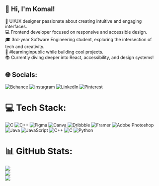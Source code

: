 ## 👋 Hi, I'm Komal!


🎨 UI/UX designer passionate about creating intuitive and engaging interfaces.<br/>
💻 Frontend developer focused on responsive and accessible design.<br/>
🎓 3rd-year Software Engineering student, exploring the intersection of tech and creativity.<br/>
🌟 #learninginpublic while building cool projects.<br/>
📚 Currently diving deeper into React, accessibility, and design systems!<br/>




## 🌐 Socials:
[![Behance](https://img.shields.io/badge/Behance-1769ff?logo=behance&logoColor=white)](https://behance.net/komalpurohit) [![Instagram](https://img.shields.io/badge/Instagram-%23E4405F.svg?logo=Instagram&logoColor=white)](https://instagram.com/komallpurohit) [![LinkedIn](https://img.shields.io/badge/LinkedIn-%230077B5.svg?logo=linkedin&logoColor=white)](https://linkedin.com/in/komalpurohit) [![Pinterest](https://img.shields.io/badge/Pinterest-%23E60023.svg?logo=Pinterest&logoColor=white)](https://pinterest.com/komalpurohit) 

# 💻 Tech Stack:
![C](https://img.shields.io/badge/c-%2300599C.svg?style=for-the-badge&logo=c&logoColor=white) ![C++](https://img.shields.io/badge/c++-%2300599C.svg?style=for-the-badge&logo=c%2B%2B&logoColor=white) ![Figma](https://img.shields.io/badge/figma-%23F24E1E.svg?style=for-the-badge&logo=figma&logoColor=white) ![Canva](https://img.shields.io/badge/Canva-%2300C4CC.svg?style=for-the-badge&logo=Canva&logoColor=white) ![Dribbble](https://img.shields.io/badge/Dribbble-EA4C89?style=for-the-badge&logo=dribbble&logoColor=white) ![Framer](https://img.shields.io/badge/Framer-black?style=for-the-badge&logo=framer&logoColor=blue) ![Adobe Photoshop](https://img.shields.io/badge/adobe%20photoshop-%2331A8FF.svg?style=for-the-badge&logo=adobe%20photoshop&logoColor=white) ![Java](https://img.shields.io/badge/java-%23ED8B00.svg?style=for-the-badge&logo=openjdk&logoColor=white) ![JavaScript](https://img.shields.io/badge/javascript-%23323330.svg?style=for-the-badge&logo=javascript&logoColor=%23F7DF1E) ![C++](https://img.shields.io/badge/c++-%2300599C.svg?style=for-the-badge&logo=c%2B%2B&logoColor=white) ![C](https://img.shields.io/badge/c-%2300599C.svg?style=for-the-badge&logo=c&logoColor=white) ![Python](https://img.shields.io/badge/python-3670A0?style=for-the-badge&logo=python&logoColor=ffdd54)
# 📊 GitHub Stats:
![](https://github-readme-stats.vercel.app/api?username=Komallpurohit&theme=radical&hide_border=true&include_all_commits=false&count_private=false)<br/>
![](https://github-readme-streak-stats.herokuapp.com/?user=Komallpurohit&theme=radical&hide_border=true)<br/>
![](https://github-readme-stats.vercel.app/api/top-langs/?username=Komallpurohit&theme=radical&hide_border=true&include_all_commits=false&count_private=false&layout=compact)

<!-- Proudly created with GPRM ( https://gprm.itsvg.in ) -->
